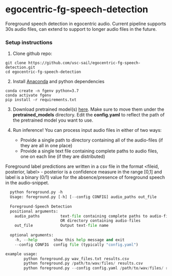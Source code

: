 # egocentric-fg-speech-detection

Foreground speech detection in egocentric audio. Current pipeline supports 30s audio files, can extend to support to longer audio files in the future.



### Setup instructions
1. Clone github repo:
```
git clone https://github.com/usc-sail/egocentric-fg-speech-detection.git
cd egocentric-fg-speech-detection
```

2. Install [Anaconda](https://www.anaconda.com/) and python dependencies
```
conda create -n fgenv python=3.7
conda activate fgenv
pip install -r requirements.txt
```

3. Download pretrained model(s) [here](https://drive.google.com/drive/folders/1pcuWFoXgB_hjw6vo4k_eNj8P_XrNW4ci). Make sure to move them under the **pretrained_models** directory. Edit the **config.yaml** to reflect the path of the pretrained model you want to use.

4. Run inference! You can process input audio files in either of two ways:
      <ul>
        <li> Provide a single path to directory containing all of the audio-files (if they are all in one place) </li>
        <li> Provide a single text file containing complete paths to audio files, one on each line (if they are distributed) </li>
      </ul>

  Foreground label predictions are written in a csv file in the format <fileid, posterior, label> - posterior is a confidence measure in the range [0,1] 
  and label is a binary (0/1)  value for the absence/presence of foreground speech in the audio-snippet.

```python
  python foreground.py -h
  Usage: foreground.py [-h] [--config CONFIG] audio_paths out_file
  
  Foreground-Speech Detection
  positional arguments:
    audio_paths         text-file containing complete paths to audio-files on each line
                        OR directory containing audio-files
    out_file            Output text-file name
  
  optional arguments:
    -h, --help       show this help message and exit
    --config CONFIG  config file (typically "config.yaml")

example usage:
        python foreground.py wav_files.txt results.csv
        python foreground.py /path/to/wav/files/ results.csv
        python foreground.py --config config.yaml /path/to/wav/files/ results.csv
        
```
